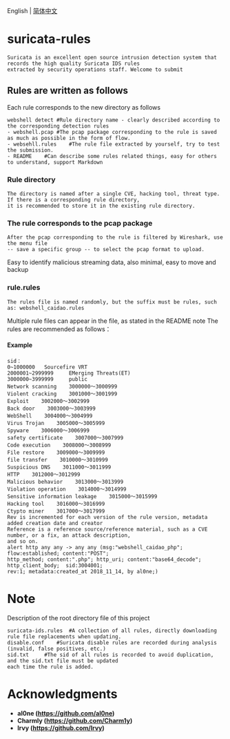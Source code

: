 English | [简体中文](./README.zh-CN.md)
# suricata-rules
	Suricata is an excellent open source intrusion detection system that records the high quality Suricata IDS rules 
	extracted by security operations staff. Welcome to submit 

## Rules are written as follows
Each rule corresponds to the new directory as follows

	webshell detect	#Rule directory name - clearly described according to the corresponding detection rules
	- webshell.pcap	#The pcap package corresponding to the rule is saved as much as possible in the form of flow.
	- websehll.rules	#The rule file extracted by yourself, try to test the submission.
	- README	#Can describe some rules related things, easy for others to understand, support Markdown

### Rule directory
	The directory is named after a single CVE, hacking tool, threat type. If there is a corresponding rule directory, 
	it is recommended to store it in the existing rule directory.

### The rule corresponds to the pcap package
	After the pcap corresponding to the rule is filtered by Wireshark, use the menu file 
	-- save a specific group -- to select the pcap format to upload.
Easy to identify malicious streaming data, also minimal, easy to move and backup

### rule.rules
	The rules file is named randomly, but the suffix must be rules, such as: webshell_caidao.rules
Multiple rule files can appear in the file, as stated in the README note
The rules are recommended as follows：
#### Example
	sid：
	0~1000000   Sourcefire VRT
	2000001~2999999     EMerging Threats(ET)
	3000000~3999999     public
	Network scanning    3000000～3000999
	Violent cracking    3001000～3001999
	Exploit    3002000～3002999
	Back door    3003000～3003999
	WebShell    3004000～3004999
	Virus Trojan    3005000～3005999
	Spyware    3006000～3006999
	safety certificate    3007000～3007999
	Code execution    3008000～3008999
	File restore    3009000～3009999
	file transfer    3010000～3010999
	Suspicious DNS    3011000～3011999
	HTTP    3012000～3012999
	Malicious behavior    3013000～3013999
	Violation operation    3014000～3014999
	Sensitive information leakage    3015000～3015999
	Hacking tool    3016000～3016999
	Ctypto miner    3017000～3017999
	Rev is incremented for each version of the rule version, metadata added creation date and creator
	Reference is a reference source/reference material, such as a CVE number, or a fix, an attack description,
	and so on.
	alert http any any -> any any (msg:"webshell_caidao_php"; flow:established; content:"POST";
    http_method; content:".php"; http_uri; content:"base64_decode"; http_client_body;  sid:3004001; 
    rev:1; metadata:created_at 2018_11_14, by al0ne;)

# Note
Description of the root directory file of this project

	suricata-ids.rules	#A collection of all rules, directly downloading rule file replacements when updating.
	disable.conf	#Suricata disable rules are recorded during analysis (invalid, false positives, etc.)
	sid.txt 	#The sid of all rules is recorded to avoid duplication, and the sid.txt file must be updated 
	each time the rule is added.

# Acknowledgments
- **al0ne (https://github.com/al0ne)**
- **Charmly  (https://github.com/Charm1y)**
- **lrvy (https://github.com/lrvy)**

